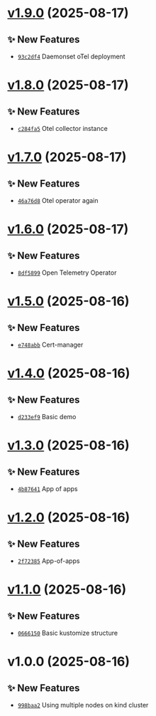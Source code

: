 # [v1.9.0](https://github.com/fredrkl/open-telemetry-demo/compare/v1.8.0...v1.9.0) (2025-08-17)

## ✨ New Features
- [`93c2df4`](https://github.com/fredrkl/open-telemetry-demo/commit/93c2df4)  Daemonset oTel deployment

# [v1.8.0](https://github.com/fredrkl/open-telemetry-demo/compare/v1.7.0...v1.8.0) (2025-08-17)

## ✨ New Features
- [`c284fa5`](https://github.com/fredrkl/open-telemetry-demo/commit/c284fa5)  Otel collector instance

# [v1.7.0](https://github.com/fredrkl/open-telemetry-demo/compare/v1.6.0...v1.7.0) (2025-08-17)

## ✨ New Features
- [`46a76d8`](https://github.com/fredrkl/open-telemetry-demo/commit/46a76d8)  Otel operator again

# [v1.6.0](https://github.com/fredrkl/open-telemetry-demo/compare/v1.5.0...v1.6.0) (2025-08-17)

## ✨ New Features
- [`8df5899`](https://github.com/fredrkl/open-telemetry-demo/commit/8df5899)  Open Telemetry Operator

# [v1.5.0](https://github.com/fredrkl/open-telemetry-demo/compare/v1.4.0...v1.5.0) (2025-08-16)

## ✨ New Features
- [`e748abb`](https://github.com/fredrkl/open-telemetry-demo/commit/e748abb)  Cert-manager

# [v1.4.0](https://github.com/fredrkl/open-telemetry-demo/compare/v1.3.0...v1.4.0) (2025-08-16)

## ✨ New Features
- [`d233ef9`](https://github.com/fredrkl/open-telemetry-demo/commit/d233ef9)  Basic demo

# [v1.3.0](https://github.com/fredrkl/open-telemetry-demo/compare/v1.2.0...v1.3.0) (2025-08-16)

## ✨ New Features
- [`4b87641`](https://github.com/fredrkl/open-telemetry-demo/commit/4b87641)  App of apps

# [v1.2.0](https://github.com/fredrkl/open-telemetry-demo/compare/v1.1.0...v1.2.0) (2025-08-16)

## ✨ New Features
- [`2f72385`](https://github.com/fredrkl/open-telemetry-demo/commit/2f72385)  App-of-apps

# [v1.1.0](https://github.com/fredrkl/open-telemetry-demo/compare/v1.0.0...v1.1.0) (2025-08-16)

## ✨ New Features
- [`0666150`](https://github.com/fredrkl/open-telemetry-demo/commit/0666150)  Basic kustomize structure

# v1.0.0 (2025-08-16)

## ✨ New Features
- [`998baa2`](https://github.com/fredrkl/open-telemetry-demo/commit/998baa2)  Using multiple nodes on kind cluster
